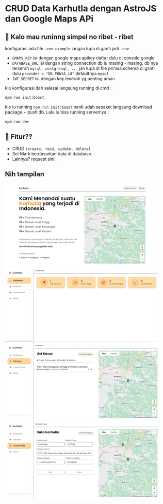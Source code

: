 # CRUD Data Karhutla dengan AstroJS dan Google Maps APi

## 💉 Kalo mau runinng simpel no ribet - ribet

konfigurasi ada file `.env.example` jangan lupa di ganti jadi `.env`

* `GMAPS_KEY` isi dengan google maps apikey daftar dulu di console google
* `DATABASE_URL` isi dengan string connection db lu masing - masing. db nya terserah `mysql, postgresql, ...` jan lupa di file primsa.schema di ganti dulu `provider = "DB_PUNYA_LU"` defaultnya `mysql`
* `JWT_SECRET` isi dengan key teserah yg penting aman

klo konfigurasi dah selesai langsung running di cmd :

```bash
npm run init:boost
```

klo lu running `npm run init:boost` nanti udah sepaket langsung download package + push db. Lalu lu bisa running servernya :

```bash
npm run dev
```

## 🎯 Fitur??

* CRUD `(create, read, update, delete)`
* Set Mark berdasarkan data di database.
* Lainnya? request sini.

## Nih tampilan

![Karhutla View 1](/public/tampilan/karhutla-view-1.jpeg "Tampilan Dashboard")
![Karhutla View 1](/public/tampilan/karhutla-view-2.jpeg "Tampilan Dashboard")
![Karhutla View 1](/public/tampilan/karhutla-view-3.jpeg "Tampilan Dashboard")
![Karhutla View 1](/public/tampilan/karhutla-view-4.jpeg "Tampilan Dashboard")